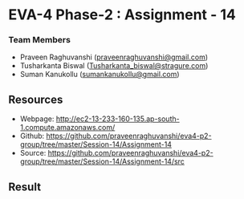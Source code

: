 # EVA-4 Phase-2 : Assignment - 14

### Team Members

- Praveen Raghuvanshi (praveenraghuvanshi@gmail.com)
- Tusharkanta Biswal (Tusharkanta_biswal@stragure.com)
- Suman Kanukollu (sumankanukollu@gmail.com)

## Resources

- Webpage: http://ec2-13-233-160-135.ap-south-1.compute.amazonaws.com/
- Github: https://github.com/praveenraghuvanshi/eva4-p2-group/tree/master/Session-14/Assignment-14
- Source: https://github.com/praveenraghuvanshi/eva4-p2-group/tree/master/Session-14/Assignment-14/src

## Result
